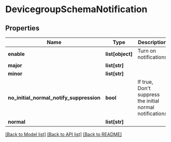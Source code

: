 # DevicegroupSchemaNotification

## Properties
Name | Type | Description | Notes
------------ | ------------- | ------------- | -------------
**enable** | **list[object]** | Turn on notifications | [optional] 
**major** | **list[str]** |  | [optional] 
**minor** | **list[str]** |  | [optional] 
**no_initial_normal_notify_suppression** | **bool** | If true, Don&#39;t suppress the initial normal notifications | [optional] 
**normal** | **list[str]** |  | [optional] 

[[Back to Model list]](../README.md#documentation-for-models) [[Back to API list]](../README.md#documentation-for-api-endpoints) [[Back to README]](../README.md)


